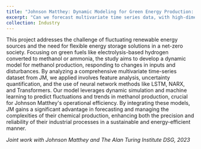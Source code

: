 ```yaml
---
title: "Johnson Matthey: Dynamic Modeling for Green Energy Production: Paving the Way to a Net-Zero Future"
excerpt: "Can we forecast multivariate time series data, with high-dimensional predictors and outcomes simultaneously? <br/><img src='[/academicpages/blob/master/images/JM_NARX2.png](https://github.com/skylerxx/academicpages/blob/master/images/JM_NARX.png?raw=true)'>"
collection: Industry
---
```


This project addresses the challenge of fluctuating renewable energy sources and the need for flexible energy storage solutions in a net-zero society. Focusing on green fuels like electrolysis-based hydrogen converted to methanol or ammonia, the study aims to develop a dynamic model for methanol production, responding to changes in inputs and disturbances. By analyzing a comprehensive multivariate time-series dataset from JM, we applied involves feature analysis, uncertainty quantification, and the use of neural network methods like LSTM, NARX, and Transformers. Our model leverages dynamic simulation and machine learning to predict fluctuations and trends in methanol production, crucial for Johnson Matthey's operational efficiency. By integrating these models, JM gains a significant advantage in forecasting and managing the complexities of their chemical production, enhancing both the precision and reliability of their industrial processes in a sustainable and energy-efficient manner.

*Joint work with Johnson Matthey and The Alan Turing Institute DSG, 2023*
